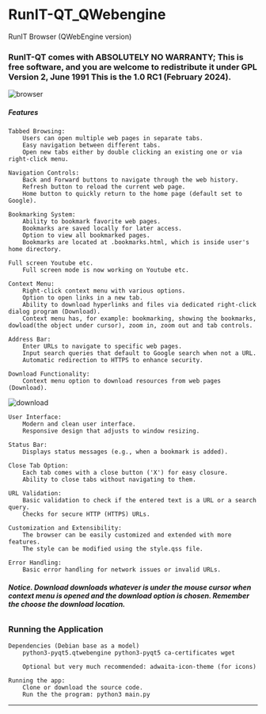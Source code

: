 # RunIT-QT_QWebengine
RunIT Browser (QWebEngine version)


### RunIT-QT  comes with ABSOLUTELY NO WARRANTY;  This is free software, and you are welcome to redistribute it under  GPL Version 2, June 1991 This is the 1.0 RC1 (February 2024).

![browser](https://github.com/postman721/RunIT-QT_QWebengine/assets/29865797/3c7801e4-5388-4f5b-bee7-2d8532202a57)

##### Features
 
    Tabbed Browsing:
        Users can open multiple web pages in separate tabs. 
        Easy navigation between different tabs.
        Open new tabs either by double clicking an existing one or via right-click menu.

    Navigation Controls:
        Back and Forward buttons to navigate through the web history.
        Refresh button to reload the current web page.
        Home button to quickly return to the home page (default set to Google).

    Bookmarking System:
        Ability to bookmark favorite web pages.
        Bookmarks are saved locally for later access.
        Option to view all bookmarked pages.
        Bookmarks are located at .bookmarks.html, which is inside user's home directory.
        
    Full screen Youtube etc.
        Full screen mode is now working on Youtube etc.        

    Context Menu:
        Right-click context menu with various options.
        Option to open links in a new tab.
        Ability to download hyperlinks and files via dedicated right-click dialog program (Download).
        Context menu has, for example: bookmarking, showing the bookmarks, dowload(the object under cursor), zoom in, zoom out and tab controls.

    Address Bar:
        Enter URLs to navigate to specific web pages.
        Input search queries that default to Google search when not a URL.
        Automatic redirection to HTTPS to enhance security.

    Download Functionality:
        Context menu option to download resources from web pages (Download).

   ![download](https://github.com/postman721/RunIT-QT_QWebengine/assets/29865797/63c46bf2-78ea-4fdc-b689-f3a3fed7f1f6)

    User Interface:
        Modern and clean user interface.
        Responsive design that adjusts to window resizing.

    Status Bar:
        Displays status messages (e.g., when a bookmark is added).

    Close Tab Option:
        Each tab comes with a close button ('X') for easy closure.
        Ability to close tabs without navigating to them.

    URL Validation:
        Basic validation to check if the entered text is a URL or a search query.
        Checks for secure HTTP (HTTPS) URLs.

    Customization and Extensibility:
        The browser can be easily customized and extended with more features.
        The style can be modified using the style.qss file.

    Error Handling:
        Basic error handling for network issues or invalid URLs.

###### <b>Notice. Download downloads whatever is under the mouse cursor when context menu is opened and the download option is chosen. Remember the choose the download location.</b>

### Running the Application

    Dependencies (Debian base as a model)
        python3-pyqt5.qtwebengine python3-pyqt5 ca-certificates wget
    
        Optional but very much recommended: adwaita-icon-theme (for icons)
    
    Running the app:
        Clone or download the source code.
        Run the the program: python3 main.py 


_______________________________________
